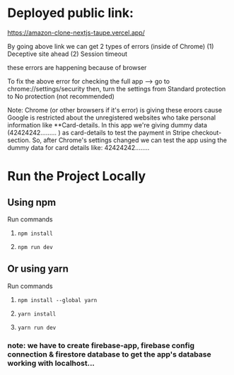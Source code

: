 # Deployed public link:
https://amazon-clone-nextjs-taupe.vercel.app/

By going above link we can get 2 types of errors (inside of Chrome)
(1) Deceptive site ahead
(2) Session timeout

these errors are happening because of browser

To fix the above error for checking the full app --> 
go to chrome://settings/security
then, turn the settings from Standard protection to No protection (not recommended)

Note: Chrome (or other browsers if it's error) is giving these eroors cause Google is restricted about the unregistered websites who take personal information like **Card-details.
In this app we're giving dummy data (42424242......... ) as card-details to test the payment in Stripe checkout-section. So, after Chrome's settings changed we can test the app using the dummy data for card details like: 42424242........


# Run the Project Locally



## Using npm

Run commands

1) ```npm install```


2) ```npm run dev```


## Or using yarn

Run commands 

1) ```npm install --global yarn```

2) ```yarn install```

3) ```yarn run dev```


### note: we have to create firebase-app, firebase config connection & firestore database to get the app's database working with localhost...
